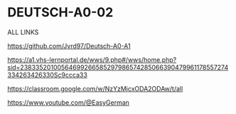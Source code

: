 # DEUTSCH-A0-02
ALL LINKS 

https://github.com/Jvrd97/Deutsch-A0-A1

https://a1.vhs-lernportal.de/wws/9.php#/wws/home.php?sid=23833520100564699266585297986574285066390479961178557274334263426330Sc9ccca33

https://classroom.google.com/w/NzYzMjcxODA2ODAw/t/all

https://www.youtube.com/@EasyGerman
